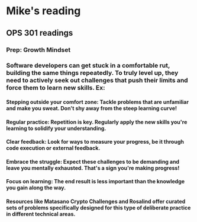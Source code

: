 # Mike's reading

## OPS 301 readings

### Prep: Growth Mindset

### Software developers can get stuck in a comfortable rut, building the same things repeatedly. To truly level up, they need to actively seek out challenges that push their limits and force them to learn new skills. Ex:

#### Stepping outside your comfort zone: Tackle problems that are unfamiliar and make you sweat. Don't shy away from the steep learning curve!
    
#### Regular practice: Repetition is key. Regularly apply the new skills you're learning to solidify your understanding.

#### Clear feedback: Look for ways to measure your progress, be it through code execution or external feedback.

#### Embrace the struggle: Expect these challenges to be demanding and leave you mentally exhausted. That's a sign you're making progress!

#### Focus on learning: The end result is less important than the knowledge you gain along the way.

#### Resources like Matasano Crypto Challenges and Rosalind offer curated sets of problems specifically designed for this type of deliberate practice in different technical areas.